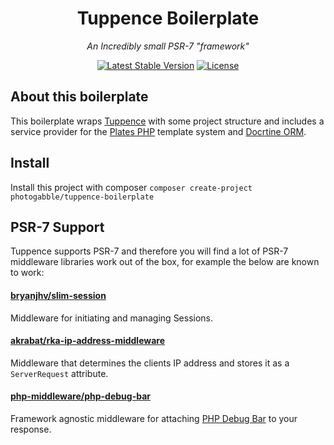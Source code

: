 <h1 align="center">Tuppence Boilerplate</h1>
<p align="center"><em>An Incredibly small PSR-7 "framework"</em></p>

<p align="center">
  <a href="https://packagist.org/packages/photogabble/tuppence-boilerplate"><img src="https://poser.pugx.org/photogabble/tuppence-boilerplate/v/stable.svg" alt="Latest Stable Version"></a>
  <a href="LICENSE"><img src="https://poser.pugx.org/laravel/framework/license.svg" alt="License"></a>
</p>

## About this boilerplate

This boilerplate wraps [Tuppence](https://github.com/photogabble/tuppence) with some project structure and includes a service provider for the [Plates PHP](http://platesphp.com/) template system and [Docrtine ORM](http://www.doctrine-project.org/projects/orm.html).

## Install

Install this project with composer `composer create-project photogabble/tuppence-boilerplate`

## PSR-7 Support

Tuppence supports PSR-7 and therefore you will find a lot of PSR-7 middleware libraries work out of the box, for example the below are known to work:

#### [bryanjhv/slim-session](https://github.com/bryanjhv/slim-session)
Middleware for initiating and managing Sessions.

#### [akrabat/rka-ip-address-middleware](https://github.com/akrabat/rka-ip-address-middleware)
Middleware that determines the clients IP address and stores it as a `ServerRequest` attribute.

#### [php-middleware/php-debug-bar](https://github.com/php-middleware/phpdebugbar)
Framework agnostic middleware for attaching [PHP Debug Bar](http://phpdebugbar.com/) to your response.
